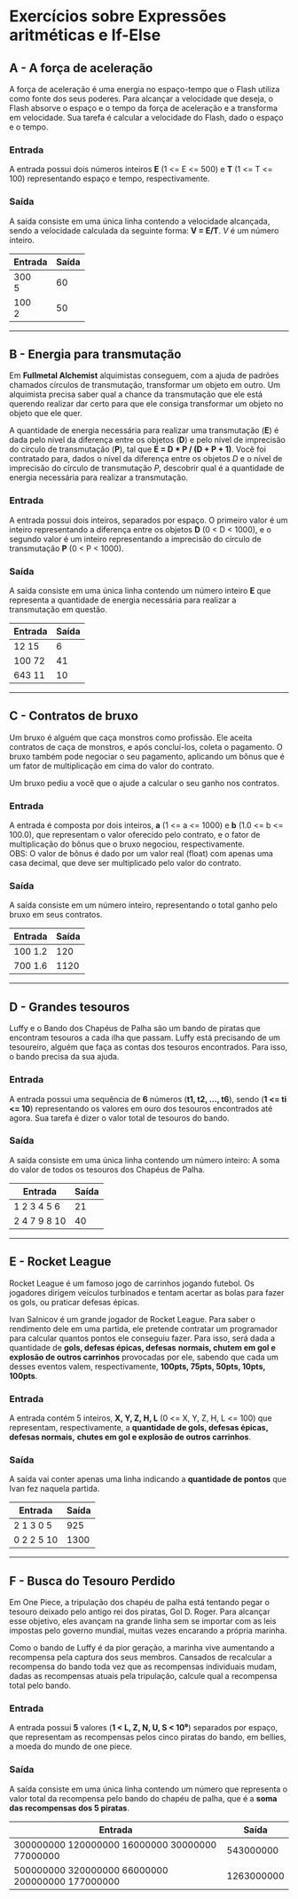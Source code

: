 # Exercícios sobre Expressões aritméticas e If-Else


## A - A força de aceleração

A força de aceleração é uma energia no espaço-tempo que o Flash utiliza como fonte
dos seus poderes. Para alcançar a velocidade que deseja, o Flash absorve o espaço e o
tempo da força de aceleração e a transforma em velocidade. Sua tarefa é calcular a
velocidade do Flash, dado o espaço e o tempo.

### Entrada
A entrada possui dois números inteiros **E** (1 <= E <= 500) e **T** (1 <= T <= 100)
representando espaço e tempo, respectivamente.

### Saída
A saída consiste em uma única linha contendo a velocidade alcançada, sendo a
velocidade calculada da seguinte forma: **V = E/T**. *V* é um número inteiro.

| Entrada | Saída |
| --- | --- |
| 300 <br> 5 | 60 |
| 100 <br> 2 | 50 |


---


## B - Energia para transmutação

Em **Fullmetal Alchemist** alquimistas conseguem, com a ajuda de padrões
chamados círculos de transmutação, transformar um objeto em outro. Um
alquimista precisa saber qual a chance da transmutação que ele está querendo
realizar dar certo para que ele consiga transformar um objeto no objeto que ele
quer.

A quantidade de energia necessária para realizar uma transmutação (**E**) é dada pelo
nível da diferença entre os objetos (**D**) e pelo nível de imprecisão do círculo de
transmutação (**P**), tal que **E = D * P / (D + P + 1)**. Você foi contratado para, dados
o nível da diferença entre os objetos *D* e o nível de imprecisão do círculo de transmutação
*P*, descobrir qual é a quantidade de energia necessária para realizar a transmutação.

### Entrada
A entrada possui dois inteiros, separados por espaço. O primeiro valor é um inteiro
representando a diferença entre os objetos **D** (0 < D < 1000), e o segundo valor é um
inteiro representando a imprecisão do círculo de transmutação **P** (0 < P < 1000).

### Saída
A saída consiste em uma única linha contendo um número inteiro **E** que representa
a quantidade de energia necessária para realizar a transmutação em questão.

| Entrada | Saída |
| --- | --- |
| 12 15 | 6 |
| 100 72 | 41 |
| 643 11 | 10 |


---


## C - Contratos de bruxo

Um bruxo é alguém que caça monstros como profissão. Ele aceita contratos
de caça de monstros, e após concluí-los, coleta o pagamento. O bruxo também
pode negociar o seu pagamento, aplicando um bônus que é um fator de
multiplicação em cima do valor do contrato.

Um bruxo pediu a você que o ajude a calcular o seu ganho nos contratos.

### Entrada
A entrada é composta por dois inteiros, **a** (1 <= a <= 1000) e **b** (1.0 <= b <=
100.0), que representam o valor oferecido pelo contrato, e o fator de multiplicação do
bônus que o bruxo negociou, respectivamente.  
OBS: O valor de bônus é dado por um valor real (float) com apenas uma casa decimal,
que deve ser multiplicado pelo valor do contrato.

### Saída
A saída consiste em um número inteiro, representando o total ganho pelo bruxo
em seus contratos.

| Entrada | Saída |
| --- | --- |
| 100 1.2 | 120 |
| 700 1.6 | 1120 |


---


## D - Grandes tesouros

Luffy e o Bando dos Chapéus de Palha são um bando de piratas que encontram
tesouros a cada ilha que passam. Luffy está precisando de um tesoureiro,
alguém que faça as contas dos tesouros encontrados. Para isso, o bando
precisa da sua ajuda.

### Entrada
A entrada possui uma sequência de **6** números (**t1, t2, …, t6**), sendo
(**1 <= ti <= 10**) representando os valores em ouro dos tesouros encontrados
até agora. Sua tarefa é dizer o valor total de tesouros do bando.

### Saída
A saída consiste em uma única linha contendo um número inteiro: A soma do valor
de todos os tesouros dos Chapéus de Palha.

| Entrada | Saída |
| --- | --- |
| 1 2 3 4 5 6 | 21 |
| 2 4 7 9 8 10 | 40 |


---


## E - Rocket League

Rocket League é um famoso jogo de carrinhos jogando futebol. Os jogadores
dirigem veículos turbinados e tentam acertar as bolas para fazer os gols,
ou praticar defesas épicas.

Ivan Salnicov é um grande jogador de Rocket League. Para saber o rendimento dele
em uma partida, ele pretende contratar um programador para calcular quantos pontos ele
conseguiu fazer. Para isso, será dada a quantidade de **gols, defesas épicas, defesas**
**normais, chutem em gol e explosão de outros carrinhos** provocadas por ele, sabendo que
cada um desses eventos valem, respectivamente, **100pts, 75pts, 50pts, 10pts, 100pts**.

### Entrada
A entrada contém 5 inteiros, **X, Y, Z, H, L** (0 <= X, Y, Z, H, L <= 100) que
representam, respectivamente, a **quantidade de gols, defesas épicas, defesas normais,**
**chutes em gol e explosão de outros carrinhos**.

### Saída
A saída vai conter apenas uma linha indicando a **quantidade de pontos** que Ivan fez
naquela partida.

| Entrada | Saída |
| --- | --- |
| 2 1 3 0 5 | 925 |
| 0 2 2 5 10 | 1300 |


---


## F - Busca do Tesouro Perdido

Em One Piece, a tripulação dos chapéu de palha está tentando pegar
o tesouro deixado pelo antigo rei dos piratas, Gol D. Roger. Para
alcançar esse objetivo, eles avançam na grande linha sem se
importar com as leis impostas pelo governo mundial, muitas vezes
encarando a própria marinha.

Como o bando de Luffy é da pior geração, a marinha vive aumentando a
recompensa pela captura dos seus membros. Cansados de recalcular a
recompensa do bando toda vez que as recompensas individuais mudam, dadas
as recompensas atuais pela tripulação, calcule qual a recompensa total
pelo bando.

### Entrada
A entrada possui **5** valores (**1 < L, Z, N, U, S < 10⁹**) separados
por espaço, que representam as recompensas pelos cinco piratas do
bando, em bellies, a moeda do mundo de one piece.

### Saída
A saída consiste em uma única linha contendo um número que representa
o valor total da recompensa pelo bando do chapéu de palha, que é a
**soma das recompensas dos 5 piratas**.

| Entrada | Saída |
| --- | --- |
| 300000000 120000000 16000000 30000000 77000000 | 543000000 |
| 500000000 320000000 66000000 200000000 177000000 | 1263000000 |

